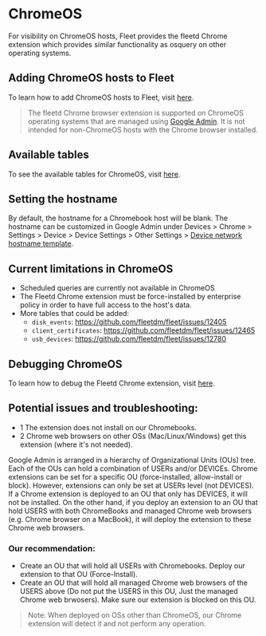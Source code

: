 # ChromeOS
For visibility on ChromeOS hosts, Fleet provides the fleetd Chrome extension which provides similar functionality as osquery on other operating systems.

## Adding ChromeOS hosts to Fleet

To learn how to add ChromeOS hosts to Fleet, visit [here](https://fleetdm.com/docs/using-fleet/adding-hosts#add-chromebooks-with-the-fleetd-chrome-extension).

> The fleetd Chrome browser extension is supported on ChromeOS operating systems that are managed using [Google Admin](https://admin.google.com). It is not intended for non-ChromeOS hosts with the Chrome browser installed.

## Available tables
To see the available tables for ChromeOS, visit [here](https://fleetdm.com/tables/chrome_extensions?platformFilter=chrome).

## Setting the hostname
By default, the hostname for a Chromebook host will be blank. The hostname can be customized in Google Admin under Devices > Chrome > Settings > Device > Device Settings > Other Settings > [Device network hostname template](https://support.google.com/chrome/a/answer/1375678#zippy=%2Cdevice-network-hostname-template%2Creport-device-os-information).

## Current limitations in ChromeOS
- Scheduled queries are currently not available in ChromeOS
- The Fleetd Chrome extension must be force-installed by enterprise policy in order to have full access to the host's data.
- More tables that could be added:
  - `disk_events`: https://github.com/fleetdm/fleet/issues/12405
  - `client_certificates`: https://github.com/fleetdm/fleet/issues/12465
  - `usb_devices`: https://github.com/fleetdm/fleet/issues/12780

## Debugging ChromeOS
To learn how to debug the Fleetd Chrome extension, visit [here](https://github.com/fleetdm/fleet/blob/main/docs/Contributing/Testing-and-local-development.md#fleetd-chrome-extension).

## Potential issues and troubleshooting: 
- 1 The extension does not install on our Chromebooks.
- 2 Chrome web browsers on other OSs (Mac/Linux/Windows) get this extension (where it's not needed).

Google Admin is arranged in a hierarchy of Organizational Units (OUs) tree. Each of the OUs can hold a combination of USERs and/or DEVICEs.
Chrome extensions can be set for a specific OU (force-installed, allow-install or block). However, extensions can only be set at USERs level (not DEVICES).
If a Chrome extension is deployed to an OU that only has DEVICES, it will not be installed. 
On the other hand, if you deploy an extension to an OU that hold USERS with both ChromeBooks and
managed Chrome web browsers (e.g. Chrome browser on a MacBook), it will deploy the extension to these Chrome web browsers.

### Our recommendation: 
- Create an OU that will hold all USERs with Chromebooks. Deploy our extension to that OU (Force-Install).
- Create an OU that will hold all managed Chrome web browsers of the USERS above (Do not put the USERS in this OU, Just the managed Chrome web brwosers). Make sure our extension is blocked on this OU. 

> Note: When deployed on OSs other than ChromeOS, our Chrome extension will detect it and not perform any operation.  


<meta name="title" value="Enroll Chromebooks">
<meta name="pageOrderInSection" value="2000">
<meta name="navSection" value="Dig deeper">
